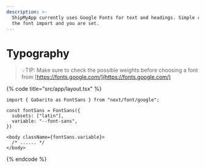 ```yaml
---
description: >-
  ShipMyApp currently uses Google Fonts for text and headings. Simple replace
  the font import and you are set.
---
```


# Typography

> 💡TIP: Make sure to check the possible weights before choosing a font from [https://fonts.google.com/](https://fonts.google.com/)

{% code title="src/app/layout.tsx" %}
```tsx
import { Gabarito as FontSans } from "next/font/google";

const fontSans = FontSans({
  subsets: ["latin"],
  variable: "--font-sans",
})

<body className={fontSans.variable}>
  /* ...... */
</body>
```
{% endcode %}

